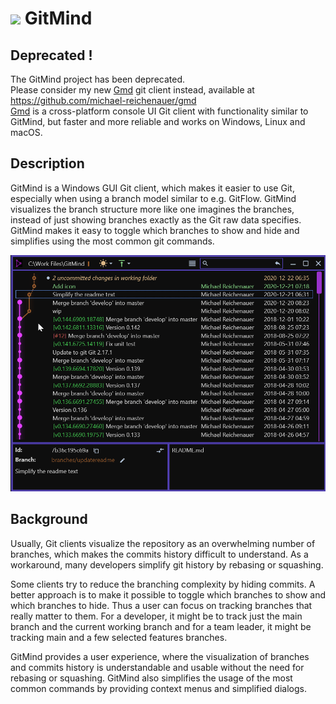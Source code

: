 # <img src="GitMind/MainWindowViews/Application.ico" width="20"> GitMind  

## Deprecated !

The GitMind project has been deprecated.\
Please consider my new [Gmd](https://github.com/michael-reichenauer/gmd) git client instead, available at
<https://github.com/michael-reichenauer/gmd>\
[Gmd](https://github.com/michael-reichenauer/gmd) is a cross-platform console UI Git client with functionality similar to GitMind, but faster and more reliable and works on Windows, Linux and macOS.

## Description

GitMind is a Windows GUI Git client, which makes it easier to use Git, especially when using a branch model similar to e.g. GitFlow. GitMind visualizes the branch structure more like one imagines the branches, instead of just showing branches exactly as the Git raw data specifies. GitMind makes it easy to toggle which branches to show and hide and simplifies using the most common git commands.

<img src="Media/branches.gif" width="660">

## Background

Usually, Git clients visualize the repository as an overwhelming number of branches, which makes the commits history difficult to understand. As a workaround, many developers simplify git history by rebasing or squashing.

Some clients try to reduce the branching complexity by hiding commits. A better approach is to make it possible to toggle which branches to show and which branches to hide. Thus a user can focus on tracking branches that really matter to them. For a developer, it might be to track just the main branch and the current working branch and for a team leader, it might be tracking main and a few selected features branches.

GitMind provides a user experience, where the visualization of branches and commits history is understandable and usable without the need for rebasing or squashing. GitMind also simplifies the usage of the most common commands by providing context menus and simplified dialogs.
